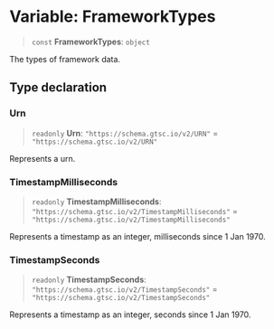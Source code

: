 # Variable: FrameworkTypes

> `const` **FrameworkTypes**: `object`

The types of framework data.

## Type declaration

### Urn

> `readonly` **Urn**: `"https://schema.gtsc.io/v2/URN"` = `"https://schema.gtsc.io/v2/URN"`

Represents a urn.

### TimestampMilliseconds

> `readonly` **TimestampMilliseconds**: `"https://schema.gtsc.io/v2/TimestampMilliseconds"` = `"https://schema.gtsc.io/v2/TimestampMilliseconds"`

Represents a timestamp as an integer, milliseconds since 1 Jan 1970.

### TimestampSeconds

> `readonly` **TimestampSeconds**: `"https://schema.gtsc.io/v2/TimestampSeconds"` = `"https://schema.gtsc.io/v2/TimestampSeconds"`

Represents a timestamp as an integer, seconds since 1 Jan 1970.
